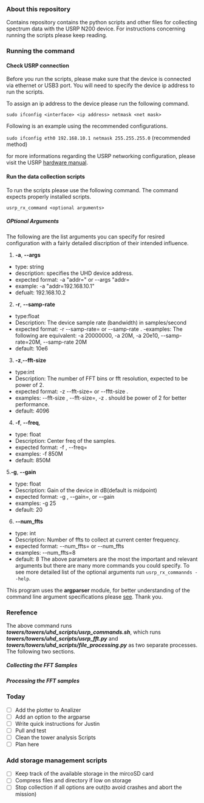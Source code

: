 ### About this repository
Contains repository contains the python scripts and other files for collecting spectrum data with the USRP N200 device. For instructions concerning running the scripts please keep reading.

### Running the command 

#### Check USRP connection 
Before you run the scripts, please make sure that the device is connected via ethernet or USB3 port. You will need to specify the device ip address to run the scripts. 

To assign an ip address to the device please run the following command.

`sudo ifconfig <interface> <ip address> netmask <net mask>`

Following is an example using the recommended configurations.

`sudo ifconfig eth0 192.168.10.1 netmask 255.255.255.0` (recommended method)

for more informations regarding the USRP networking configuration, please visit the USRP [hardware manual](https://files.ettus.com/manual/page_usrp2.html).
#### Run the data collection scripts 
To run the scripts please use the following command. The command expects properly installed scripts.

`usrp_rx_command <optional arguments>`

##### OPtional Arguments 

The following are the list arguments you can specify for resired configuration with a fairly detailed discription of their intended influence.
1. **-a**, **--args** 
  - type: string
  - description: specifies the UHD device address. 
  - expected format: -a "addr=<addres>" or --args "addr=<address>
  - example: -a "addr=192.168.10.1" 
  - defualt: 192.168.10.2
2. **-r**, **--samp-rate**
  - type:float 
  - Description: The device sample rate (bandwidth) in samples/second
  - expected format: -r <x> --samp-rate=<x> or --samp-rate <x>. 
  -examples: The following are equivalent: -a 20000000, -a 20M, -a 20e10, --samp-rate=20M, --samp-rate 20M
  - default: 10e6
3. **-z**,**--fft-size**
  - type:int 
  - Description: The number of FFT bins or fft resolution, expected to be power of 2.
  - expected format: -z <x> --fft-size=<x> or --fftt-size <x>. 
  - examples: --fft-size <x>, --fft-size=<x>, -z <x> . <x> should be power of 2 for better performance. 
  - default: 4096
4. **-f**, **--freq**, 
  - type: float
  - Description: Center freq of the samples. 
  - expected format: -f <hz>, --freq=<hz>
  - examples: -f 850M
  - default: 850M
  
5.**-g**, **--gain**
  - type: float
  - Description: Gain of the device in dB(default is midpoint)
  - expected format: -g <float>, --gain=<float>, or --gain <float>
  - examples: -g 25
  - default: 20
6. **--num_ffts**
  - type: int 
  - Description: Number of ffts to collect at current center frequency.
  - expected format: --num_ffts=<int> or --num_ffts <int>
  - examples: --num_ffts=8
  - default: 8
The above parameters are the most the important and relevant arguments but there are many more commands you could specify. To see more detailed list of the optional arguments run `usrp_rx_commannds --help`. 

This program uses the **argparser** module, for better understanding of the command line argument specifications please [see](https://docs.python.org/2/library/argparse.html). Thank you.
### Rerefence  
The above command runs **_towers/towers/uhd_scripts/usrp_commands.sh_**, which runs **_towers/towers/uhd_scripts/usrp_fft.py_** and **_towers/towers/uhd_scripts/file_processing.py_** as two separate processes. The following two sections.

##### Collecting the FFT Samples

##### Processing the FFT samples 


### Today
- [ ] Add the plotter to Analizer
- [ ] Add an option to the argparse
- [ ] Write quick instructions for Justin
- [ ] Pull and test
- [ ] Clean the tower analysis Scripts
- [ ] Plan here 

### Add storage management scripts
- [ ] Keep track of the available storage in the mircoSD card
- [ ] Compress files and directory if low on storage 
- [ ] Stop collection if all options are out(to avoid crashes and abort the mission)
